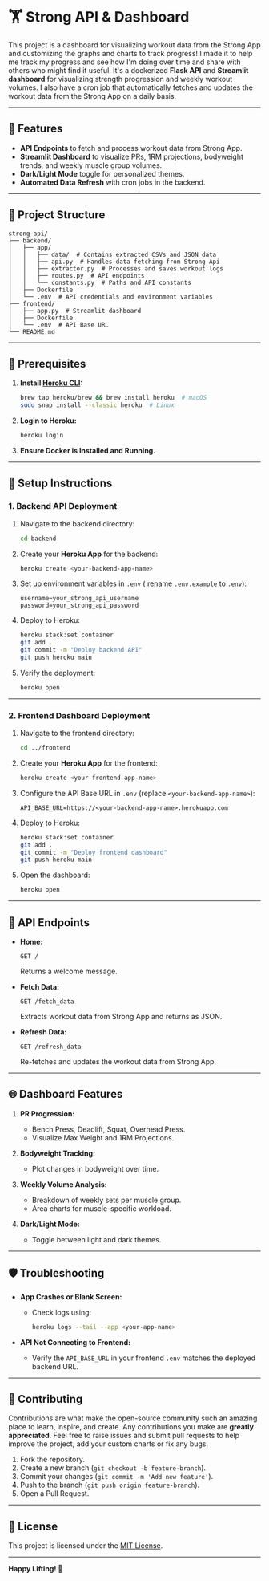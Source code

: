 # 🏋️ Strong API & Dashboard

 This project is a dashboard for visualizing workout data from the Strong App and customizing the graphs and charts to track progress! I made it to help me track my progress and see how I'm doing over time and share with others who might find it useful. It's a dockerized **Flask API** and **Streamlit dashboard** for visualizing strength progression and weekly workout volumes. I also have a cron job that automatically fetches and updates the workout data from the Strong App on a daily basis. 

---

## 🚀 Features

- **API Endpoints** to fetch and process workout data from Strong App.
- **Streamlit Dashboard** to visualize PRs, 1RM projections, bodyweight trends, and weekly muscle group volumes.
- **Dark/Light Mode** toggle for personalized themes.
- **Automated Data Refresh** with cron jobs in the backend.

---

## 📂 Project Structure

```
strong-api/
├── backend/
│   ├── app/
│   │   ├── data/  # Contains extracted CSVs and JSON data
│   │   ├── api.py  # Handles data fetching from Strong Api
│   │   ├── extractor.py  # Processes and saves workout logs
│   │   ├── routes.py  # API endpoints
│   │   └── constants.py  # Paths and API constants
│   ├── Dockerfile
│   └── .env  # API credentials and environment variables
├── frontend/
│   ├── app.py  # Streamlit dashboard
│   ├── Dockerfile
│   └── .env  # API Base URL
└── README.md
```

---

## 🚫 Prerequisites

1. **Install [Heroku CLI](https://devcenter.heroku.com/articles/heroku-cli):**
   ```bash
   brew tap heroku/brew && brew install heroku  # macOS
   sudo snap install --classic heroku  # Linux
   ```
2. **Login to Heroku:**
   ```bash
   heroku login
   ```
3. **Ensure Docker is Installed and Running.**

---

## 🔧 Setup Instructions

### 1. **Backend API Deployment**

1. Navigate to the backend directory:
   ```bash
   cd backend
   ```

2. Create your **Heroku App** for the backend:
   ```bash
   heroku create <your-backend-app-name>
   ```

3. Set up environment variables in `.env` ( rename `.env.example` to `.env`):
   ```env
   username=your_strong_api_username
   password=your_strong_api_password
   ```

4. Deploy to Heroku:
   ```bash
   heroku stack:set container
   git add .
   git commit -m "Deploy backend API"
   git push heroku main
   ```

5. Verify the deployment:
   ```bash
   heroku open
   ```

---

### 2. **Frontend Dashboard Deployment**

1. Navigate to the frontend directory:
   ```bash
   cd ../frontend
   ```

2. Create your **Heroku App** for the frontend:
   ```bash
   heroku create <your-frontend-app-name>
   ```

3. Configure the API Base URL in `.env` (replace `<your-backend-app-name>`):
   ```env
   API_BASE_URL=https://<your-backend-app-name>.herokuapp.com
   ```

4. Deploy to Heroku:
   ```bash
   heroku stack:set container
   git add .
   git commit -m "Deploy frontend dashboard"
   git push heroku main
   ```

5. Open the dashboard:
   ```bash
   heroku open
   ```

---

## 🌊 API Endpoints

- **Home:**
  ```
  GET /
  ```
  Returns a welcome message.

- **Fetch Data:**
  ```
  GET /fetch_data
  ```
  Extracts workout data from Strong App and returns as JSON.

- **Refresh Data:**
  ```
  GET /refresh_data
  ```
  Re-fetches and updates the workout data from Strong App.

---

## 🌐 Dashboard Features

1. **PR Progression:**
   - Bench Press, Deadlift, Squat, Overhead Press.
   - Visualize Max Weight and 1RM Projections.

2. **Bodyweight Tracking:**
   - Plot changes in bodyweight over time.

3. **Weekly Volume Analysis:**
   - Breakdown of weekly sets per muscle group.
   - Area charts for muscle-specific workload.

4. **Dark/Light Mode:**
   - Toggle between light and dark themes.

---

## 🛡️ Troubleshooting

- **App Crashes or Blank Screen:**
  - Check logs using:
    ```bash
    heroku logs --tail --app <your-app-name>
    ```

- **API Not Connecting to Frontend:**
  - Verify the `API_BASE_URL` in your frontend `.env` matches the deployed backend URL.

---

## 🎉 Contributing

Contributions are what make the open-source community such an amazing place to learn, inspire, and create. Any contributions you make are **greatly appreciated**. Feel free to raise issues and submit pull requests to help improve the project, add your custom charts or fix any bugs.

1. Fork the repository.
2. Create a new branch (`git checkout -b feature-branch`).
3. Commit your changes (`git commit -m 'Add new feature'`).
4. Push to the branch (`git push origin feature-branch`).
5. Open a Pull Request.

---

## 📅 License

This project is licensed under the [MIT License](LICENSE).

---

**Happy Lifting! 💪**
